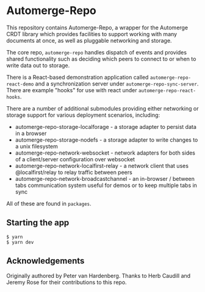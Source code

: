 # Automerge-Repo

This repository contains Automerge-Repo, a wrapper for the Automerge CRDT library which provides facilities to support working with many documents at once, as well as pluggable networking and storage.

The core repo, `automerge-repo` handles dispatch of events and provides shared functionality such as deciding which peers to connect to or when to write data out to storage.

There is a React-based demonstration application called `automerge-repo-react-demo` and a synchronization server under `automerge-repo-sync-server`. There are example "hooks" for use with react under `automerge-repo-react-hooks`.

There are a number of additional submodules providing either networking or storage support for various deployment scenarios, including:

 * automerge-repo-storage-localforage - a storage adapter to persist data in a browser
 * automerge-repo-storage-nodefs - a storage adapter to write changes to a unix filesystem
 * automerge-repo-network-websocket - network adapters for both sides of a client/server configuration over websocket
 * automerge-repo-network-localfirst-relay - a network client that uses @localfirst/relay to relay traffic between  peers
 * automerge-repo-network-broadcastchannel - an in-browser / between tabs communication system useful for demos or to keep multiple tabs in sync

All of these are found in `packages`.

## Starting the app

```
$ yarn
$ yarn dev
```

## Acknowledgements

Originally authored by Peter van Hardenberg. Thanks to Herb Caudill and Jeremy Rose for their contributions to this repo.
